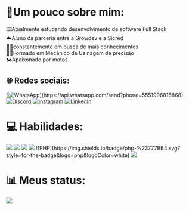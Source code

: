 # 🥇Um pouco sobre mim:
⌨️Atualmente estudando desenvolvimento de software Full Stack<br>
☁️Aluno da parceria entre a Growdev e a Sicred<br>
👨‍🚀constantemente em busca de mais conhecimentos<br>
🧑‍🎓Formado em Mecânico de Usinagem de precisão <br>
🏍️Apaixonado por motos


## 🌐 Redes sociais:
<div display="inline">

[![WhatsApp](https://img.shields.io/badge/WhatsApp-25D366?style=for-the-badge&logo=whatsapp&logoColor=white")](https://api.whatsapp.com/send?phone=5551996816868) 
[![Discord](https://img.shields.io/badge/Discord-%237289DA.svg?logo=discord&logoColor=white)](https://discord.gg/558870554871070720) 
[![Instagram](https://img.shields.io/badge/Instagram-%23E4405F.svg?logo=Instagram&logoColor=white)](https://instagram.com/dartora__) 
[![LinkedIn](https://img.shields.io/badge/LinkedIn-%230077B5.svg?logo=linkedin&logoColor=white)](https://www.linkedin.com/in/bernardo-dartora-550376291/) 

</div>


# 💻 Habilidades:
<div display="inline">
<img src="https://img.shields.io/badge/HTML5-E34F26?style=for-the-badge&logo=html5&logoColor=white">
<img src="https://img.shields.io/badge/CSS3-1572B6?style=for-the-badge&logo=css3&logoColor=white">
<img src="https://img.shields.io/badge/bootstrap-%238511FA.svg?style=for-the-badge&logo=bootstrap&logoColor=white">
<img src="https://img.shields.io/badge/JavaScript-F7DF1E?style=for-the-badge&logo=JavaScript&logoColor=white">
![PHP](https://img.shields.io/badge/php-%23777BB4.svg?style=for-the-badge&logo=php&logoColor=white)
<img src="https://img.shields.io/badge/Visual%20Studio%20Code-0078d7.svg?style=for-the-badge&logo=visual-studio-code&logoColor=white">
</div>

# 📊 Meus status:
![](https://github-readme-stats.vercel.app/api/top-langs/?username=Be0208&theme=dark&hide_border=false&include_all_commits=true&count_private=false&layout=compact)

